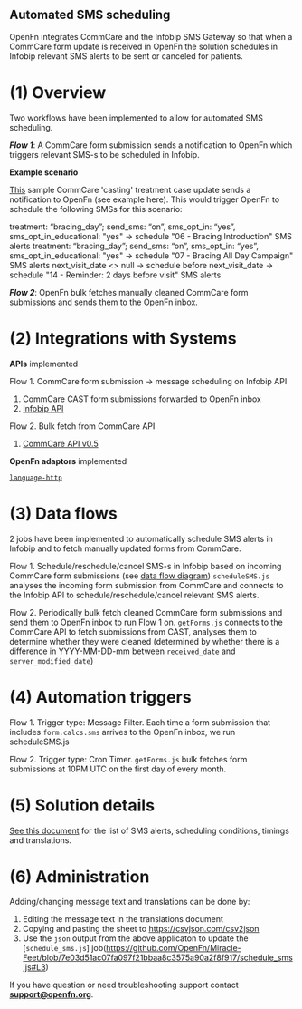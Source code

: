 ## Automated SMS scheduling

OpenFn integrates CommCare and the Infobip SMS Gateway so that when a CommCare form update is received in OpenFn the solution schedules in Infobip relevant SMS alerts to be sent or canceled for patients.

# (1) Overview

Two workflows have been implemented to allow for automated SMS scheduling.

_**Flow 1**_: A CommCare form submission sends a notification to OpenFn which triggers relevant SMS-s to be scheduled in Infobip. 

**Example scenario**

[This](https://github.com/OpenFn/Miracle-Feet/blob/master/sample_data/log_visit_details_original_treatment.json) sample CommCare 'casting' treatment case update sends a notification to OpenFn (see example here). This would trigger OpenFn to schedule the following SMSs for this scenario: 

treatment: “bracing_day”; send_sms: “on”, sms_opt_in: “yes”, sms_opt_in_educational: "yes" -> schedule "06 - Bracing Introduction" SMS alerts 
treatment: “bracing_day”; send_sms: “on”, sms_opt_in: “yes”, sms_opt_in_educational: "yes" -> schedule "07 - Bracing All Day Campaign" SMS alerts
next_visit_date <> null → schedule before next_visit_date → schedule "14 - Reminder: 2 days before visit" SMS alerts

_**Flow 2**_: OpenFn bulk fetches manually cleaned CommCare form submissions and sends them to the OpenFn inbox.

# (2) Integrations with Systems

**APIs** implemented

Flow 1. CommCare form submission -> message scheduling on Infobip API
1. CommCare CAST form submissions forwarded to OpenFn inbox
2. [Infobip API](http://portal.infobip.com)

Flow 2. Bulk fetch from CommCare API
1. [CommCare API v0.5](https://www.commcarehq.org/a/miraclefeet/api/v0.5/form/)

**OpenFn adaptors** implemented

[`language-http`](https://github.com/OpenFn/language-http)

# (3) Data flows

2 jobs have been implemented to automatically schedule SMS alerts in Infobip and to fetch manually updated forms from CommCare.

Flow 1. Schedule/reschedule/cancel SMS-s in Infobip based on incoming CommCare form submissions (see [data flow diagram](https://lucid.app/lucidchart/invitations/accept/147f73b6-b863-45da-afe9-7ca220381676))
`scheduleSMS.js` analyses the incoming form submission from CommCare and connects to the Infobip API to schedule/reschedule/cancel relevant SMS alerts.

Flow 2. Periodically bulk fetch cleaned CommCare form submissions and send them to OpenFn inbox to run Flow 1 on.
`getForms.js` connects to the CommCare API to fetch submissions from CAST, analyses them to determine whether they were cleaned (determined by whether there is a difference in YYYY-MM-DD-mm between `received_date` and `server_modified_date`)

# (4) Automation triggers

Flow 1. Trigger type: Message Filter. Each time a form submission that includes `form.calcs.sms` arrives to the OpenFn inbox, we run scheduleSMS.js

Flow 2. Trigger type: Cron Timer. `getForms.js` bulk fetches form submissions at 10PM UTC on the first day of every month.

# (5) Solution details

[See this document](https://docs.google.com/spreadsheets/d/1quhQJgQkVRC8oObDzkwgnnm-Rov5BGOW85I4YqcNV0I/edit?usp=sharing) for the list of SMS alerts, scheduling conditions, timings and translations.

# (6) Administration

Adding/changing message text and translations can be done by:
1. Editing the message text in the translations document
2. Copying and pasting the sheet to https://csvjson.com/csv2json
3. Use the `json` output from the above applicaton to update the [`schedule_sms.js`] job(https://github.com/OpenFn/Miracle-Feet/blob/7e03d51ac07fa097f21bbaa8c3575a90a2f8f917/schedule_sms.js#L3)

If you have question or need troubleshooting support contact **support@openfn.org**.



